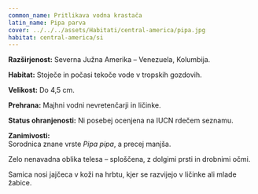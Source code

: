 ```yaml
---
common_name: Pritlikava vodna krastača
latin_name: Pipa parva
cover: ../../../assets/Habitati/central-america/pipa.jpg
habitat: central-america/si
---
```

**Razširjenost:** Severna Južna Amerika – Venezuela, Kolumbija.  

**Habitat:** Stoječe in počasi tekoče vode v tropskih gozdovih.  

**Velikost:** Do 4,5 cm.  

**Prehrana:** Majhni vodni nevretenčarji in ličinke.  

**Status ohranjenosti:** Ni posebej ocenjena na IUCN rdečem seznamu.  

**Zanimivosti:**  
Sorodnica znane vrste *Pipa pipa*, a precej manjša.  

Zelo nenavadna oblika telesa – sploščena, z dolgimi prsti in drobnimi očmi.  

Samica nosi jajčeca v koži na hrbtu, kjer se razvijejo v ličinke ali mlade žabice.
